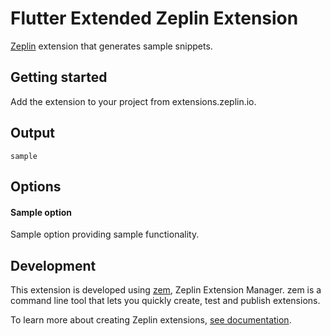 # Flutter Extended Zeplin Extension

[Zeplin](https://zeplin.io) extension that generates sample snippets.

## Getting started

Add the extension to your project from extensions.zeplin.io.

## Output

```
sample
```

## Options

#### Sample option

Sample option providing sample functionality.

## Development

This extension is developed using [zem](https://github.com/zeplin/zem), Zeplin Extension Manager. zem is a command line tool that lets you quickly create, test and publish extensions.

To learn more about creating Zeplin extensions, [see documentation](https://github.com/zeplin/zeplin-extension-documentation).
